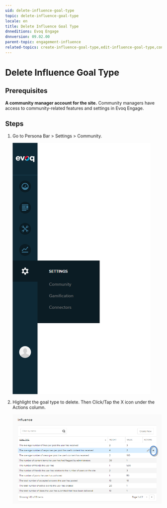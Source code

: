 ```yaml
---
uid: delete-influence-goal-type
topic: delete-influence-goal-type
locale: en
title: Delete Influence Goal Type
dnneditions: Evoq Engage
dnnversion: 09.02.00
parent-topic: engagement-influence
related-topics: create-influence-goal-type,edit-influence-goal-type,config-misc-community-settings
---
```


# Delete Influence Goal Type

## Prerequisites

**A community manager account for the site.** Community managers have access to community-related features and settings in Evoq Engage.

## Steps

1.  Go to Persona Bar \> Settings \> Community.
    
    ![Persona Bar > Settings > Community](/images/scr-pbar-mod-Settings-E91.png)
    
2.  Highlight the goal type to delete. Then Click/Tap the X icon under the Actions column.
    
      
    
    ![Community Influence — Highlight and delete the goal type.](/images/scr-CommunityInfluence-GoalsActions-Delete.png)